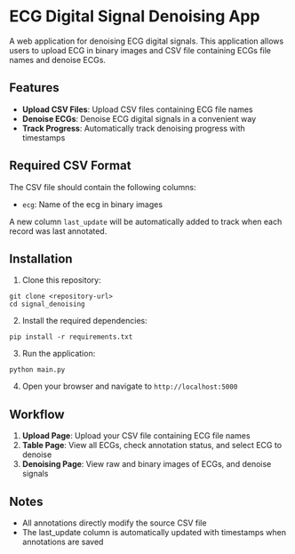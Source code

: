 # ECG Digital Signal Denoising App

A web application for denoising ECG digital signals. This application allows users to upload ECG in binary images and CSV file containing ECGs file names and denoise ECGs.

## Features

- **Upload CSV Files**: Upload CSV files containing ECG file names
- **Denoise ECGs**: Denoise ECG digital signals in a convenient way
- **Track Progress**: Automatically track denoising progress with timestamps

## Required CSV Format

The CSV file should contain the following columns:
- `ecg`: Name of the ecg in binary images


A new column `last_update` will be automatically added to track when each record was last annotated.

## Installation

1. Clone this repository:
```
git clone <repository-url>
cd signal_denoising
```

2. Install the required dependencies:
```
pip install -r requirements.txt
```

3. Run the application:
```
python main.py
```

4. Open your browser and navigate to `http://localhost:5000`

## Workflow

1. **Upload Page**: Upload your CSV file containing ECG file names
2. **Table Page**: View all ECGs, check annotation status, and select ECG to denoise
3. **Denoising Page**: View raw and binary images of ECGs, and denoise signals

## Notes

- All annotations directly modify the source CSV file
- The last_update column is automatically updated with timestamps when annotations are saved
